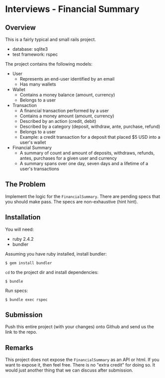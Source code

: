 # Interviews - Financial Summary

## Overview

This is a fairly typical and small rails project.

- database: sqlite3
- test framework: rspec

The project contains the following models:

- User
    - Represents an end-user identified by an email
    - Has many wallets
- Wallet
    - Contains a money balance (amount, currency)
    - Belongs to a user
- Transaction
    - A financial transaction performed by a user
    - Contains a money amount (amount, currency)
    - Described by an action (credit, debit)
    - Described by a category (deposit, withdraw, ante, purchase, refund)
    - Belongs to a user
    - Example: a credit transaction for a deposit that placed $5 USD into a user's wallet
- Financial Summary
    - A summary of count and amount of deposits, withdraws, refunds, antes, purchases for a given user and currency
    - A summary spans over one day, seven days and a lifetime of a user's transactions
 
## The Problem

Implement the logic for the `FinancialSummary`.
There are pending specs that you should make pass.
The specs are non-exhaustive (hint hint).

## Installation

You will need:

- ruby 2.4.2
- bundler

Assuming you have ruby installed, install bundler:

```
$ gem install bundler
```

`cd` to the project dir and install dependencies:

```
$ bundle
```

Run specs:

```
$ bundle exec rspec
```

## Submission

Push this entire project (with your changes) onto Github and send us the link to the repo.
 
## Remarks

This project does not expose the `FinancialSummary` as an API or html.
If you want to expose it, then feel free. There is no "extra credit" for doing so.
It would just another thing that we can discuss after submission.